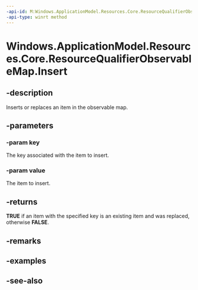 ```yaml
---
-api-id: M:Windows.ApplicationModel.Resources.Core.ResourceQualifierObservableMap.Insert(System.String,System.String)
-api-type: winrt method
---
```


<!-- Method syntax
public bool Insert(System.String key, System.String value)
-->

# Windows.ApplicationModel.Resources.Core.ResourceQualifierObservableMap.Insert

## -description
Inserts or replaces an item in the observable map.

## -parameters
### -param key
The key associated with the item to insert.

### -param value
The item to insert.

## -returns
 **TRUE** if an item with the specified key is an existing item and was replaced, otherwise **FALSE**.

## -remarks

## -examples

## -see-also
